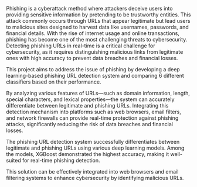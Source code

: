 Phishing is a cyberattack method where attackers deceive users into providing sensitive information by pretending to be trustworthy entities. This attack commonly occurs through URLs that appear legitimate but lead users to malicious sites designed to harvest data like usernames, passwords, and financial details. With the rise of internet usage and online transactions, phishing has become one of the most challenging threats to cybersecurity.
Detecting phishing URLs in real-time is a critical challenge for cybersecurity, as it requires distinguishing malicious links from legitimate ones with high accuracy to prevent data breaches and financial losses. 

This project aims to address the issue of phishing by developing a deep learning-based phishing URL detection system and comparing 6 different classifiers based on their performance. 

By analyzing various features of URLs—such as domain information, length, special characters, and lexical properties—the system can accurately differentiate between legitimate and phishing URLs. Integrating this detection mechanism into platforms such as web browsers, email filters, and network firewalls can provide real-time protection against phishing attacks, significantly reducing the risk of data breaches and financial losses.

The phishing URL detection system successfully differentiates between legitimate and phishing URLs using various deep learning models. Among the models, XGBoost demonstrated the highest accuracy, making it well-suited for real-time phishing detection. 

This solution can be effectively integrated into web browsers and email filtering systems to enhance cybersecurity by identifying malicious URLs.

